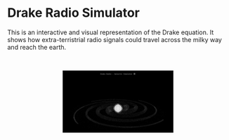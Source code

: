 # Drake Radio Simulator

This is an interactive and visual representation of the Drake equation. It shows
how extra-terristrial radio signals could travel across the milky way and reach
the earth.

<br />
<p align="center">
	<img src="https://github.com/Taiwing/drake_radio/blob/master/resources/screenshot.png?raw=true" alt="Drake-Radio app screenshot" style="width: 50%;" />
</p>
